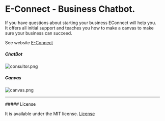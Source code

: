 # E-Connect - Business Chatbot.

If you have questions about starting your business EConnect will help you. 
It offers all initial support and teaches you how to make a canvas to make sure your business can succeed.

See website [E-Connect](https://uol-econnect.herokuapp.com)

##### ChatBot
![consultor.png](https://s21.postimg.org/6sxgjnu5z/connect.png)

##### Canvas
![canvas.png](https://s21.postimg.org/fp88nlks7/canvas.png)

<hr>
##### License

It is available under the MIT license.
[License](https://opensource.org/licenses/mit-license.php)
